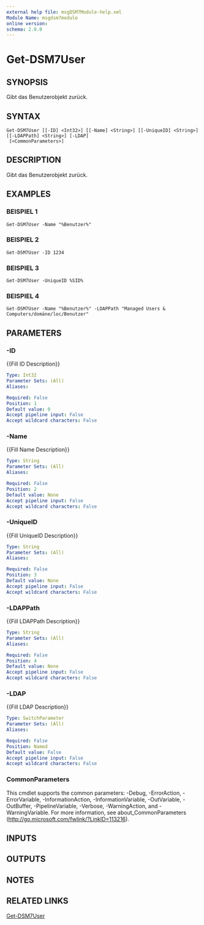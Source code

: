 ```yaml
---
external help file: msgDSM7Module-help.xml
Module Name: msgdsm7module
online version:
schema: 2.0.0
---
```


# Get-DSM7User

## SYNOPSIS
Gibt das Benutzerobjekt zurück.

## SYNTAX

```
Get-DSM7User [[-ID] <Int32>] [[-Name] <String>] [[-UniqueID] <String>] [[-LDAPPath] <String>] [-LDAP]
 [<CommonParameters>]
```

## DESCRIPTION
Gibt das Benutzerobjekt zurück.

## EXAMPLES

### BEISPIEL 1
```
Get-DSM7User -Name "%Benutzer%"
```

### BEISPIEL 2
```
Get-DSM7User -ID 1234
```

### BEISPIEL 3
```
Get-DSM7User -UniqueID %SID%
```

### BEISPIEL 4
```
Get-DSM7User -Name "%Benutzer%" -LDAPPath "Managed Users & Computers/domäne/loc/Benutzer"
```

## PARAMETERS

### -ID
{{Fill ID Description}}

```yaml
Type: Int32
Parameter Sets: (All)
Aliases:

Required: False
Position: 1
Default value: 0
Accept pipeline input: False
Accept wildcard characters: False
```

### -Name
{{Fill Name Description}}

```yaml
Type: String
Parameter Sets: (All)
Aliases:

Required: False
Position: 2
Default value: None
Accept pipeline input: False
Accept wildcard characters: False
```

### -UniqueID
{{Fill UniqueID Description}}

```yaml
Type: String
Parameter Sets: (All)
Aliases:

Required: False
Position: 3
Default value: None
Accept pipeline input: False
Accept wildcard characters: False
```

### -LDAPPath
{{Fill LDAPPath Description}}

```yaml
Type: String
Parameter Sets: (All)
Aliases:

Required: False
Position: 4
Default value: None
Accept pipeline input: False
Accept wildcard characters: False
```

### -LDAP
{{Fill LDAP Description}}

```yaml
Type: SwitchParameter
Parameter Sets: (All)
Aliases:

Required: False
Position: Named
Default value: False
Accept pipeline input: False
Accept wildcard characters: False
```

### CommonParameters
This cmdlet supports the common parameters: -Debug, -ErrorAction, -ErrorVariable, -InformationAction, -InformationVariable, -OutVariable, -OutBuffer, -PipelineVariable, -Verbose, -WarningAction, and -WarningVariable.
For more information, see about_CommonParameters (http://go.microsoft.com/fwlink/?LinkID=113216).

## INPUTS

## OUTPUTS

## NOTES

## RELATED LINKS

[Get-DSM7User]()

